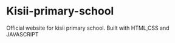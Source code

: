 # Kisii-primary-school
Official website for kisii primary school. Built with HTML,CSS and JAVASCRIPT
